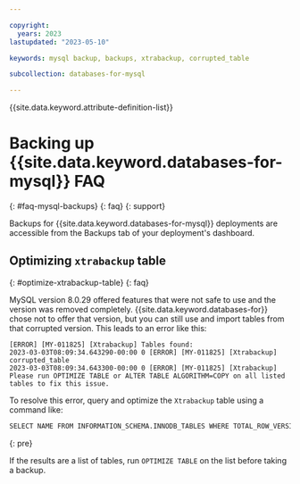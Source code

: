 ```yaml
---

copyright:
  years: 2023
lastupdated: "2023-05-10"

keywords: mysql backup, backups, xtrabackup, corrupted_table

subcollection: databases-for-mysql

---
```


{{site.data.keyword.attribute-definition-list}}

# Backing up {{site.data.keyword.databases-for-mysql}} FAQ
{: #faq-mysql-backups}
{: faq}
{: support}

Backups for {{site.data.keyword.databases-for-mysql}} deployments are accessible from the Backups tab of your deployment's dashboard. 

## Optimizing `xtrabackup` table
{: #optimize-xtrabackup-table}
{: faq}

MySQL version 8.0.29 offered features that were not safe to use and the version was removed completely. {{site.data.keyword.databases-for}} chose not to offer that version, but you can still use and import tables from that corrupted version. This leads to an error like this: 

```text
[ERROR] [MY-011825] [Xtrabackup] Tables found:
2023-03-03T08:09:34.643290-00:00 0 [ERROR] [MY-011825] [Xtrabackup] corrupted_table
2023-03-03T08:09:34.643300-00:00 0 [ERROR] [MY-011825] [Xtrabackup] 
Please run OPTIMIZE TABLE or ALTER TABLE ALGORITHM=COPY on all listed tables to fix this issue.
```

To resolve this error, query and optimize the `Xtrabackup` table using a command like:

```sh
SELECT NAME FROM INFORMATION_SCHEMA.INNODB_TABLES WHERE TOTAL_ROW_VERSIONS > 0;
```
{: pre}

If the results are a list of tables, run `OPTIMIZE TABLE` on the list before taking a backup. 
